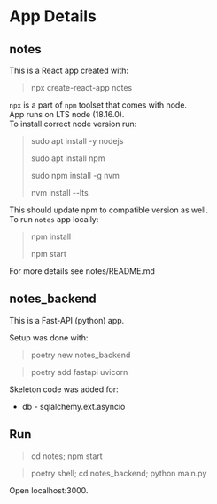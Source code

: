 # App Details

## notes
This is a React app created with:

> npx create-react-app notes

`npx` is a part of `npm` toolset that comes with node. </br>
App runs on LTS node (18.16.0).</br>
To install correct node version run:

> sudo apt install -y nodejs
>
> sudo apt install npm
>
> sudo npm install -g nvm
>
> nvm install --lts

This should update npm to compatible version as well.</br>
To run `notes` app locally:
> npm install
> 
> npm start

For more details see notes/README.md

## notes_backend
This is a Fast-API (python) app.

Setup was done with:
> poetry new notes_backend

> poetry add fastapi uvicorn


Skeleton code was added for:

- db - sqlalchemy.ext.asyncio



## Run
> cd notes; npm start

> poetry shell; cd notes_backend; python main.py

Open localhost:3000.
